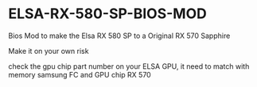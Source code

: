 # ELSA-RX-580-SP-BIOS-MOD
Bios Mod to make the Elsa RX 580 SP to a Original RX 570 Sapphire

Make it on your own risk 

check the gpu chip part number on your ELSA GPU, it need to match with memory samsung FC and GPU chip RX 570

